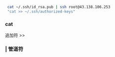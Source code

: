 

```bash
 cat ~/.ssh/id_rsa.pub | ssh root@43.138.106.253 
 "cat >> ~/.ssh/authorized-keys"
```



### cat

追加符 >>





### | 管道符
